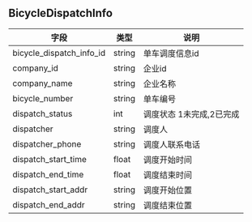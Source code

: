 ## BicycleDispatchInfo

|字段|类型|说明|
|---|---|---|
|bicycle_dispatch_info_id|string|单车调度信息id|
|company_id|string|企业id|
|company_name|string|企业名称|
|bicycle_number|string|单车编号|
|dispatch_status|int|调度状态 1未完成,2已完成|
|dispatcher|string|调度人|
|dispatcher_phone|string|调度人联系电话|
|dispatch_start_time|float|调度开始时间|
|dispatch_end_time|float|调度结束时间|
|dispatch_start_addr|string|调度开始位置|
|dispatch_end_addr|string|调度结束位置|

